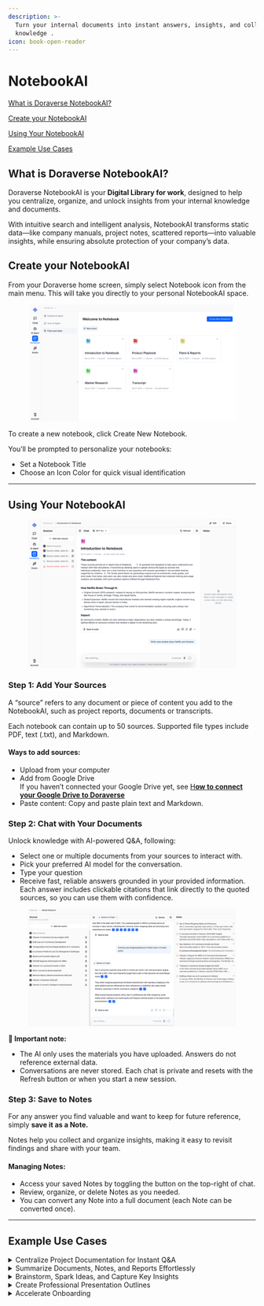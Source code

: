 ```yaml
---
description: >-
  Turn your internal documents into instant answers, insights, and collaborative
  knowledge .
icon: book-open-reader
---
```


# NotebookAI

[What is Doraverse NotebookAI?](notebookai.md#what-is-doraverse-notebookai)

[Create your NotebookAI](notebookai.md#create-your-notebookai)

[Using Your NotebookAI](notebookai.md#using-your-notebookai)

[Example Use Cases](notebookai.md#example-use-cases)

## What is Doraverse NotebookAI?

Doraverse NotebookAI is your **Digital Library for work**, designed to help you centralize, organize, and unlock insights from your internal knowledge and documents.&#x20;

With intuitive search and intelligent analysis, NotebookAI transforms static data—like company manuals, project notes, scattered reports—into valuable insights, while ensuring absolute protection of your company’s data.

## Create your NotebookAI

From your Doraverse home screen, simply select Notebook icon from the main menu. This will take you directly to your personal NotebookAI space.

<figure><img src="../.gitbook/assets/Notebook.png" alt=""><figcaption></figcaption></figure>

To create a new notebook, click Create New Notebook.

You’ll be prompted to personalize your notebooks:

* Set a Notebook Title
* Choose an Icon Color for quick visual identification

***

## Using Your NotebookAI

<figure><img src="../.gitbook/assets/In Notebook.png" alt=""><figcaption></figcaption></figure>

### Step 1: Add Your Sources

A “source” refers to any document or piece of content you add to the NotebookAI, such as project reports, documents or transcripts.

Each notebook can contain up to 50 sources. Supported file types include PDF, text (.txt), and Markdown.&#x20;

#### Ways to add sources:

* Upload from your computer
* Add from Google Drive\
  If you haven’t connected your Google Drive yet, see [H**ow to connect your Google Drive to Doraverse**](https://help.doraverse.com/feature-list/chat-with-ai-models#how-to-connect-your-google-drive-to-doraverse)
* Paste content: Copy and paste plain text and Markdown.

### Step 2: Chat with Your Documents

Unlock knowledge with AI-powered Q\&A, following:

* Select one or multiple documents from your sources to interact with.
* Pick your preferred AI model for the conversation.
* Type your question
* Receive fast, reliable answers grounded in your provided information. Each answer includes clickable citations that link directly to the quoted sources, so you can use them with confidence.

<figure><img src="../.gitbook/assets/Notebook in use.png" alt=""><figcaption></figcaption></figure>

**📌 Important note:**

* The AI only uses the materials you have uploaded. Answers do not reference external data.
* Conversations are never stored. Each chat is private and resets with the Refresh button or when you start a new session.

### Step 3: Save to Notes

For any answer you find valuable and want to keep for future reference, simply **save it as a Note.**

Notes help you collect and organize insights, making it easy to revisit findings and share with your team.

#### Managing Notes:

* Access your saved Notes by toggling the button on the top-right of chat.
* Review, organize, or delete Notes as you needed.
* You can convert any Note into a full document (each Note can be converted once).

***

## Example Use Cases

<details>

<summary>Centralize Project Documentation for Instant Q&#x26;A</summary>

Upload and organize files from every team member, ensuring everyone has access to the latest information. Easily share Notebooks and Notes to promote seamless collaboration and keep your team aligned.

</details>

<details>

<summary>Summarize Documents, Notes, and Reports Effortlessly</summary>

Quickly generate concise summaries from lengthy documents, scattered notes, or complex reports. NotebookAI highlights key topics and connects related ideas, making information easy to digest and act on.

</details>

<details>

<summary>Brainstorm, Spark Ideas, and Capture Key Insights</summary>

Store brainstorming sessions, market analyses, and competitor research in NotebookAI. Leverage AI to identify emerging trends, suggest new initiatives, and surface hidden insights—transforming ideas into actionable strategies.

</details>

<details>

<summary>Create Professional Presentation Outlines</summary>

Upload your source materials and let NotebookAI automatically structure them into polished presentation outlines, complete with main talking points and supporting evidence—ready for meetings, pitches, or stakeholder reviews.

</details>

<details>

<summary>Accelerate Onboarding</summary>

Empower new team members with instant access to searchable company knowledge. NotebookAI enables quick understanding and analysis of internal policies and resources, speeding up integration and productivity.

</details>
